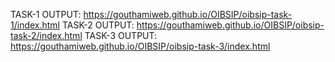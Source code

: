 TASK-1 OUTPUT: https://gouthamiweb.github.io/OIBSIP/oibsip-task-1/index.html
TASK-2 OUTPUT: https://gouthamiweb.github.io/OIBSIP/oibsip-task-2/index.html
TASK-3 OUTPUT: https://gouthamiweb.github.io/OIBSIP/oibsip-task-3/index.html
